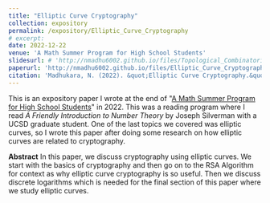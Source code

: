 ```yaml
---
title: "Elliptic Curve Cryptography"
collection: expository
permalink: /expository/Elliptic_Curve_Cryptography
# excerpt: 
date: 2022-12-22
venue: 'A Math Summer Program for High School Students'
slidesurl: # 'http://nmadhu6002.github.io/files/Topological_Combinatorics_Slides.pdf'
paperurl: 'http://nmadhu6002.github.io/files/Elliptic_Curve_Cryptography.pdf'
citation: 'Madhukara, N. (2022). &quot;Elliptic Curve Cryptography.&quot; <i>A Math Summer Program for High School Students</i>.'
---
```


This is an expository paper I wrote at the end of &quot;[A Math Summer Program for High School Students](https://mathweb.ucsd.edu/~m3xiao/highschoolprogram/student/)&quot; in 2022. This was a reading program where I read *A Friendly Introduction to Number Theory* by Joseph Silverman with a UCSD graduate student. One of the last topics we covered was elliptic curves, so I wrote this paper after doing some research on how elliptic curves are related to cryptography.

**Abstract** In this paper, we discuss cryptography using elliptic curves. We start with the basics of cryptography and then go on to the RSA Algorithm for context as why elliptic curve cryptography is so useful. Then we discuss discrete logarithms which is needed for the final section of this paper where we study elliptic curves.